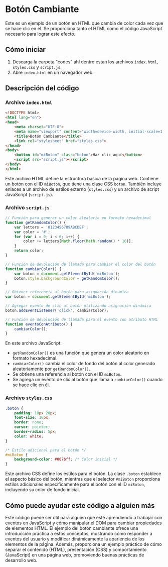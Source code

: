 # Botón Cambiante

Este es un ejemplo de un botón en HTML que cambia de color cada vez que se hace clic en él. Se proporciona tanto el HTML como el código JavaScript necesario para lograr este efecto.

## Cómo iniciar

1. Descarga la carpeta "codes" ahí dentro estan los archivos `index.html`, `styles.css` y `script.js`.
2. Abre `index.html` en un navegador web.

## Descripción del código

### Archivo `index.html`

```html
<!DOCTYPE html>
<html lang="en">
<head>
    <meta charset="UTF-8">
    <meta name="viewport" content="width=device-width, initial-scale=1.0">
    <title>Botón Cambiante</title>
    <link rel="stylesheet" href="styles.css">
</head>
<body>
    <button id="miBoton" class="boton">Haz clic aquí</button>
    <script src="script.js"></script>
</body>
</html>
```

Este archivo HTML define la estructura básica de la página web. Contiene un botón con el ID `miBoton`, que tiene una clase CSS `boton`. También incluye enlaces a un archivo de estilos externo (`styles.css`) y un archivo de script JavaScript (`script.js`).

### Archivo `script.js`

```javascript
// Función para generar un color aleatorio en formato hexadecimal
function getRandomColor() {
    var letters = '0123456789ABCDEF';
    var color = '#';
    for (var i = 0; i < 6; i++) {
        color += letters[Math.floor(Math.random() * 16)];
    }
    return color;
}

// Función de devolución de llamada para cambiar el color del botón
function cambiarColor() {
    var boton = document.getElementById('miBoton');
    boton.style.backgroundColor = getRandomColor();
}

// Obtener referencia al botón para asignación dinámica
var boton = document.getElementById('miBoton');

// Agregar evento de clic al botón utilizando asignación dinámica
boton.addEventListener('click', cambiarColor);

// Función de devolución de llamada para el evento con atributo HTML
function eventoConAtributo() {
    cambiarColor();
}
```

En este archivo JavaScript:
- `getRandomColor()` es una función que genera un color aleatorio en formato hexadecimal.
- `cambiarColor()` cambia el color de fondo del botón al color generado aleatoriamente por `getRandomColor()`.
- Se obtiene una referencia al botón con el ID `miBoton`.
- Se agrega un evento de clic al botón que llama a `cambiarColor()` cuando se hace clic en él.

### Archivo `styles.css`

```css
.boton {
    padding: 10px 20px;
    font-size: 16px;
    border: none;
    cursor: pointer;
    border-radius: 5px;
    color: white;
}

/* Estilo adicional para el botón */
#miBoton {
    background-color: #007bff; /* Color inicial */
}
```

Este archivo CSS define los estilos para el botón. La clase `.boton` establece el aspecto básico del botón, mientras que el selector `#miBoton` proporciona estilos adicionales específicamente para el botón con el ID `miBoton`, incluyendo su color de fondo inicial.

## Cómo puede ayudar este código a alguien más

Este código puede ser útil para alguien que esté aprendiendo a trabajar con eventos en JavaScript y cómo manipular el DOM para cambiar propiedades de elementos HTML. El ejemplo del botón cambiante ofrece una introducción práctica a estos conceptos, mostrando cómo responder a eventos del usuario y modificar dinámicamente la apariencia de los elementos de la página. Además, proporciona un ejemplo práctico de cómo separar el contenido (HTML), presentación (CSS) y comportamiento (JavaScript) en una página web, promoviendo buenas prácticas de desarrollo web.
